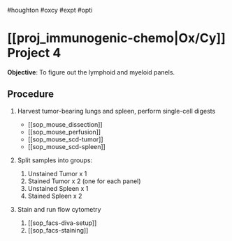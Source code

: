 #houghton #oxcy #expt #opti

# [[proj_immunogenic-chemo|Ox/Cy]] Project 4

__Objective__: To figure out the lymphoid and myeloid panels.

## Procedure
1. Harvest tumor-bearing lungs and spleen, perform single-cell digests
	* [[sop_mouse_dissection]]
	* [[sop_mouse_perfusion]]
	- [[sop_mouse_scd-tumor]]
	- [[sop_mouse_scd-spleen]]

2. Split samples into groups:
	1. Unstained Tumor x 1
	2. Stained Tumor x 2 (one for each panel)
	3. Unstained Spleen x 1
	4. Stained Spleen x 2

3. Stain and run flow cytometry
	1. [[sop_facs-diva-setup]]
	2. [[sop_facs-staining]]